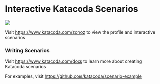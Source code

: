 # Interactive Katacoda Scenarios

[![](http://shields.katacoda.com/katacoda/zorroz/count.svg)](https://www.katacoda.com/zorroz "Get your profile on Katacoda.com")

Visit https://www.katacoda.com/zorroz to view the profile and interactive scenarios

### Writing Scenarios
Visit https://www.katacoda.com/docs to learn more about creating Katacoda scenarios

For examples, visit https://github.com/katacoda/scenario-example
